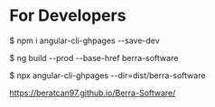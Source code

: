 # For Developers

$ npm i angular-cli-ghpages --save-dev

$ ng build --prod --base-href berra-software

$ npx angular-cli-ghpages --dir=dist/berra-software


https://beratcan97.github.io/Berra-Software/